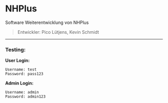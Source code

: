 # NHPlus
Software Weiterentwicklung von NHPlus

> Entwickler: Pico Lütjens, Kevin Schmidt

---

### Testing:
**User Login:**
```text 
Username: test
Password: pass123
```

**Admin Login:**
```text
Username: admin
Password: admin123
```
